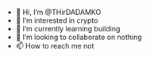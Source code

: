 - 👋 Hi, I’m @THirDADAMKO
- 👀 I’m interested in crypto
- 🌱 I’m currently learning building
- 💞️ I’m looking to collaborate on nothing
- 📫 How to reach me not

<!---
THirDADAMKO/THirDADAMKO is a ✨ special ✨ repository because its `README.md` (this file) appears on your GitHub profile.
You can click the Preview link to take a look at your changes.
--->
